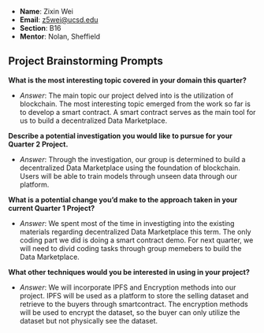 - **Name**: Zixin Wei
- **Email**: [z5wei@ucsd.edu](mailto:z5wei@ucsd.edu)
- **Section**: B16
- **Mentor**: Nolan, Sheffield

## Project Brainstorming Prompts

**What is the most interesting topic covered in your domain this quarter?**  
- _Answer_: The main topic our project delved into is the utilization of blockchain. The most interesting topic emerged from the work so far is to develop a smart contract. A smart contract serves as the main tool for us to build a decentralized Data Marketplace. 

**Describe a potential investigation you would like to pursue for your Quarter 2 Project.**  
- _Answer_: Through the investigation, our group is determined to build a decentralized Data Marketplace using the foundation of blockchain. Users will be able to train models through unseen data through our platform.

**What is a potential change you’d make to the approach taken in your current Quarter 1 Project?**  
- _Answer_: We spent most of the time in investigting into the existing materials regarding decentralized Data Marketplace this term. The only coding part we did is doing a smart contract demo. For next quarter, we will need to divid coding tasks through group memebers to build the Data Marketplace. 

**What other techniques would you be interested in using in your project?**  
- _Answer_: We will incorporate IPFS and Encryption methods into our project. IPFS will be used as a platform to store the selling dataset and retrieve to the buyers through smartcontract. The encryption methods will be used to encrypt the dataset, so the buyer can only utilize the dataset but not physically see the dataset. 
